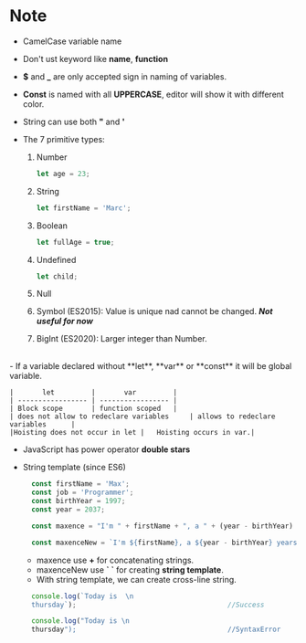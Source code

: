 # Note

- CamelCase variable name
- Don't ust keyword like **name**, **function**
- **$** and **_** are only accepted sign in naming of variables.
- **Const** is named with all **UPPERCASE**, editor will show it with different color.
- String can use both **"** and **'**
- The 7 primitive types:
  
    1. Number

        ```javascript
        let age = 23;
        ```

    2. String

        ```javascript
        let firstName = 'Marc';
        ```

    3. Boolean

        ```javascript
        let fullAge = true;
        ```

    4. Undefined

        ```javascript
        let child;
        ```

    5. Null
    6. Symbol (ES2015): Value is unique nad cannot be changed. **_Not useful for now_**
    7. BigInt (ES2020): Larger integer than Number.
<br>
- If a variable declared without **let**, **var** or **const** it will be global variable.

    |       let         |       var         |
    | ----------------- | ----------------- |
    | Block scope       | function scoped   |
    | does not allow to redeclare variables     | allows to redeclare variables      |
    |Hoisting does not occur in let |   Hoisting occurs in var.|

- JavaScript has power operator **double stars**

- String template (since ES6)
  
  ```Javascript
    const firstName = 'Max';
    const job = 'Programmer';
    const birthYear = 1997;
    const year = 2037;

    const maxence = "I'm " + firstName + ", a " + (year - birthYear) + " years old " + job + "!";

    const maxenceNew = `I'm ${firstName}, a ${year - birthYear} years old ${job}!`;
  ```
  
  - maxence use **+** for concatenating strings.
  - maxenceNew use **\` \`** for creating **string template**.
  - With string template, we can create cross-line string.
  
  ```Javascript
    console.log(`Today is  \n
    thursday`);                                     //Success

    console.log("Today is \n
    thursday");                                     //SyntaxError
  ```
  